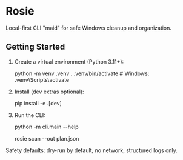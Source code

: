 # Rosie

Local-first CLI "maid" for safe Windows cleanup and organization.

## Getting Started

1. Create a virtual environment (Python 3.11+):

   python -m venv .venv
   . .venv/bin/activate  # Windows: .venv\\Scripts\\activate

2. Install (dev extras optional):

   pip install -e .[dev]

3. Run the CLI:

   python -m cli.main --help

   rosie scan <path> --out plan.json

Safety defaults: dry-run by default, no network, structured logs only.
